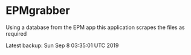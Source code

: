 # EPMgrabber
Using a database from the EPM app this application scrapes the files as required


Latest backup: Sun Sep 8 03:35:01 UTC 2019
